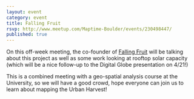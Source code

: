 ```yaml
---
layout: event
category: event
title: Falling Fruit 
rsvp: http://www.meetup.com/Maptime-Boulder/events/230498447/
published: true
---
```


On this off-week meeting, the co-founder of [Falling Fruit](http://fallingfruit.org/) will be talking about this project as well as some work looking at rooftop solar capacity (which will be a nice follow-up to the Digital Globe presentation on 4/21!)

This is a combined meeting with a geo-spatial analysis course at the University, so we will have a good crowd, hope everyone can join us to learn about mapping the Urban Harvest!

